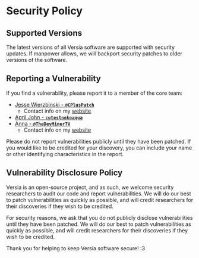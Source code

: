 # Security Policy

## Supported Versions

The latest versions of all Versia software are supported with security updates. If manpower allows, we will backport security patches to older versions of the software.

## Reporting a Vulnerability

If you find a vulnerability, please report it to a member of the core team:

- [Jesse Wierzbinski - **`@CPlusPatch`**](https://github.com/CPlusPatch)
  - Contact info on my [website](https://cpluspatch.com/contact)
- [April John - **`cutestnekoaqua`**](https://github.com/cutestnekoaqua)
- [Anna - **`@TheDevMinerTV`**](https://github.com/TheDevMinerTV)
  - Contact info on my [website](https://devminer.xyz/contact)

Please do not report vulnerabilities publicly until they have been patched. If you would like to be credited for your discovery, you can include your name or other identifying characteristics in the report.

## Vulnerability Disclosure Policy

Versia is an open-source project, and as such, we welcome security researchers to audit our code and report vulnerabilities. We will do our best to patch vulnerabilities as quickly as possible, and will credit researchers for their discoveries if they wish to be credited.

For security reasons, we ask that you do not publicly disclose vulnerabilities until they have been patched. We will do our best to patch vulnerabilities as quickly as possible, and will credit researchers for their discoveries if they wish to be credited.

Thank you for helping to keep Versia software secure! :3